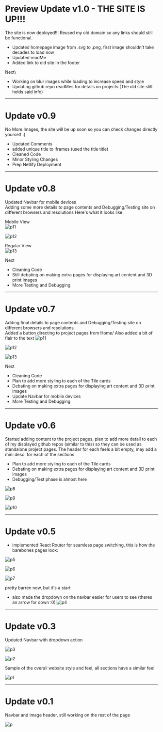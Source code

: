 # Preview Update v1.0 - THE SITE IS UP!!!
The site is now deployed!!! Reused my old domain so any links should still be functional.
- Updated homepage image from .svg to .png, first image shouldn't take decades to load now
- Updated readMe
- Added link to old site in the footer

Next\
- Working on blur images while loading to increase speed and style
- Updating github repo readMes for details on projects (The old site still holds said info) 
____________________________________________________________________________________________________
# Update v0.9
No More Images, the site will be up soon so you can check changes directly yourself :)
- Updated Comments
- added unique title to iframes (used the title title)
- Cleaned Code
- Minor Styling Changes
- Prep Netlify Deployment
____________________________________________________________________________________________________
# Update v0.8
Updated Navbar for mobile devices\
Adding some more details to page contents and Debugging/Testing site on different browsers and resolutions
Here's what it looks like:

Mobile View\
![p11](img-preview/preview15.png)


![p12](img-preview/preview16.png)

Regular View\
![p13](img-preview/preview14.png)


Next
- Cleaning Code 
- Still debating on making extra pages for displaying art content and 3D print images
- More Testing and Debugging
____________________________________________________________________________________________________
# Update v0.7
Adding final details to page contents and Debugging/Testing site on different browsers and resolutions\
Added a button directing to project pages from Home/ Also added a bit of flair to the text
![p11](img-preview/preview11.png)

![p12](img-preview/preview12.png)

![p13](img-preview/preview13.png)


Next
- Cleaning Code 
- Plan to add more styling to each of the Tile cards
- Debating on making extra pages for displaying art content and 3D print images
- Update Navbar for mobile devices
- More Testing and Debugging

____________________________________________________________________________________________________
# Update v0.6
Started adding content to the project pages, plan to add more detail to each of my displayed github repos (similar to this) so they can be used as standalone project pages.
The header for each feels a bit empty, may add a mini desc. for each of the sections
- Plan to add more styling to each of the Tile cards
- Debating on making extra pages for displaying art content and 3D print images
- Debugging/Test phase is almost here

![p8](img-preview/preview8.png)

![p9](img-preview/preview9.png)

![p10](img-preview/preview10.png)


____________________________________________________________________________________________________
# Update v0.5
- implemented React Router for seamless page switching, this is how the barebones pages look:

![p5](img-preview/preview6.png)

![p6](img-preview/preview6.png)

![p7](img-preview/preview7.png)

pretty barren now, but it's a start

- also made the dropdown on the navbar easier for users to see (theres an arrow for down :0)
![p4](img-preview/preview4.png)



____________________________________________________________________________________________________
# Update v0.3
Updated Navbar with dropdown action

![p3](img-preview/preview3.png)

![p2](img-preview/preview2.png)

Sample of the overall website style and feel, all sections have a similar feel

![p1](img-preview/preview1.png)



____________________________________________________________________________________________________
# Update v0.1
Navbar and image header, still working on the rest of the page

![p](img-preview/preview.png)


